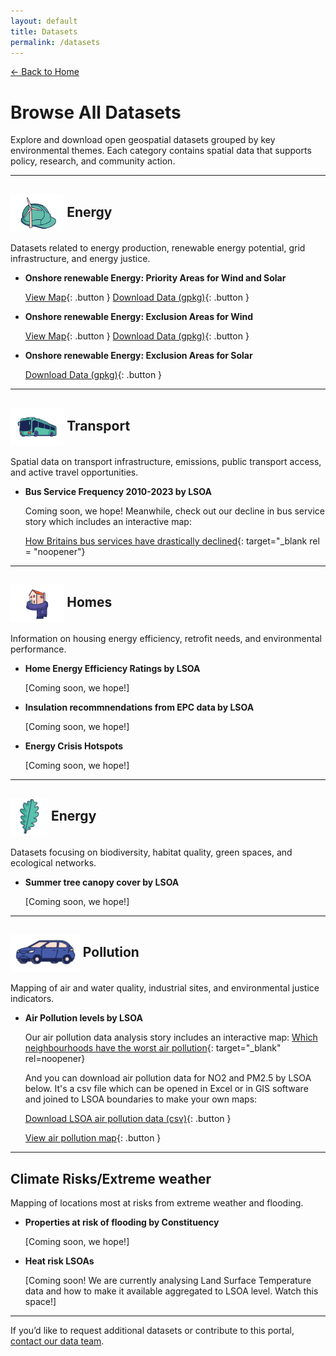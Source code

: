 ```yaml
---
layout: default
title: Datasets
permalink: /datasets
---
```


[← Back to Home](/)

# Browse All Datasets

Explore and download open geospatial datasets grouped by key environmental themes. Each category contains spatial data that supports policy, research, and community action.

---

<!-- ENERGY HEADING WITH ICON -->
<h2>
  <img src="/assets/images/BCP Green Jobs.png"
       alt="FoE Green Jobs"
       height="60"
       align="absmiddle">   <!-- keeps it centred on the text baseline -->
  Energy
</h2>

Datasets related to energy production, renewable energy potential, grid infrastructure, and energy justice.

- **Onshore renewable Energy: Priority Areas for Wind and Solar**
  
  [View Map](/maps/renewables_map.html){: .button }  [Download Data (gpkg)]([#](/datasets/friends-of-earth-onshore-renewables.gpkg)){: .button }

- **Onshore renewable Energy: Exclusion Areas for Wind**
  
  [View Map](/maps/wind_exclusions_map.html){: .button }  [Download Data (gpkg)](/datasets/onshore-renewables-exclusions-wind-simplified-small.gpkg){: .button }

- **Onshore renewable Energy: Exclusion Areas for Solar**
  
  [Download Data (gpkg)](/datasets/onshore-renewables-exclusions-solar-simplified-small.gpkg){: .button }

---
<!-- TRANSPORT HEADING WITH ICON -->
<h2>
  <img src="/assets/images/BCP Transport.png"
       alt="FoE Bus"
       height="60"
       align="absmiddle">   <!-- keeps it centred on the text baseline -->
  Transport
</h2>

Spatial data on transport infrastructure, emissions, public transport access, and active travel opportunities.

- **Bus Service Frequency 2010-2023 by LSOA**

  Coming soon, we hope! Meanwhile, check out our decline in bus service story which includes an interactive map:

  [How Britains bus services have drastically declined](https://policy.friendsoftheearth.uk/insight/how-britains-bus-services-have-drastically-declined){: target="_blank rel = "noopener"}

  <!-- [View Dataset](#){: .button }  [Download Data](#){: .button } -->

---

<!-- HOMES HEADING WITH ICON -->
<h2>
  <img src="/assets/images/BCP Warm Homes.png"
       alt="FoE Bus"
       height="60"
       align="absmiddle">   <!-- keeps it centred on the text baseline -->
  Homes
</h2>

Information on housing energy efficiency, retrofit needs, and environmental performance.

- **Home Energy Efficiency Ratings by LSOA**
  
   [Coming soon, we hope!]
   <!-- [View Dataset](#){: .button }  [Download Data](#){: .button } -->

- **Insulation recommnendations from EPC data by LSOA**
    
   [Coming soon, we hope!]
  <!-- [View Dataset](#){: .button }  [Download Data](#){: .button } -->


- **Energy Crisis Hotspots**
  
  [Coming soon, we hope!]
  <!-- [View Dataset](#){: .button }  [Download Data](#){: .button } -->

---

<!-- NATURE HEADING WITH ICON -->
<h2>
  <img src="/assets/images/Oak Leaf copy.png"
       alt="FoE oak leaf"
       height="60"
       align="absmiddle">   <!-- keeps it centred on the text baseline -->
  Energy
</h2>

Datasets focusing on biodiversity, habitat quality, green spaces, and ecological networks.

- **Summer tree canopy cover by LSOA**
  
   [Coming soon, we hope!]
  <!-- [View Dataset](#){: .button }  [Download Data](#){: .button } -->
---

<!-- POLLUTION HEADING WITH ICON -->
<h2>
  <img src="/assets/images/car.png"
       alt="FoE car"
       height="60"
       align="absmiddle">   <!-- keeps it centred on the text baseline -->
  Pollution
</h2>

Mapping of air and water quality, industrial sites, and environmental justice indicators.

- **Air Pollution levels by LSOA**
 
  Our air pollution data analysis story includes an interactive map: [Which neighbourhoods have the worst air pollution](https://policy.friendsoftheearth.uk/insight/which-neighbourhoods-have-worst-air-pollution){: target="_blank" rel=noopener}
  
  <!-- [View Dataset](#){: .button } -->
  And you can download air pollution data for NO2 and PM2.5 by LSOA below. It's a csv file which can be opened in Excel or in GIS software and joined to LSOA boundaries to make your own maps:

  [Download LSOA air pollution data (csv)](/datasets/air-pollution/air-pollution-lsoa11-2021-23.csv){: .button }

  [View air pollution map](/maps/air-pollution-map-template.html){: .button }

---

## Climate Risks/Extreme weather

Mapping of locations most at risks from extreme weather and flooding.

- **Properties at risk of flooding by Constituency**
  
  [Coming soon, we hope!]
  <!-- [View Dataset](#){: .button }  [Download Data](#){: .button } -->

- **Heat risk LSOAs**
  
  [Coming soon! We are currently analysing Land Surface Temperature data and how to make it available aggregated to LSOA level. Watch this space!]
  <!-- [View Dataset](#){: .button }  [Download Data](#){: .button } -->

---

If you’d like to request additional datasets or contribute to this portal, [contact our data team](mailto:data@foe.co.uk).
